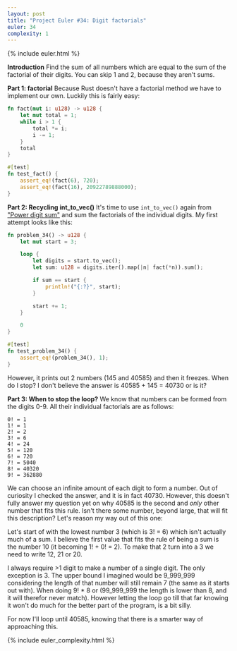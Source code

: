 ```yaml
---
layout: post
title: "Project Euler #34: Digit factorials"
euler: 34
complexity: 1
---
```


{% include euler.html %}

**Introduction**
Find the sum of all numbers which are equal to the sum of the factorial of their digits. You can skip 1 and 2, because they aren't sums.

**Part 1: factorial**
Because Rust doesn't have a factorial method we have to implement our own. Luckily this is fairly easy:

```rust
fn fact(mut i: u128) -> u128 {
    let mut total = 1;
    while i > 1 {
        total *= i;
        i -= 1;
    }
    total
}

#[test]
fn test_fact() {
    assert_eq!(fact(6), 720);
    assert_eq!(fact(16), 20922789888000);
}
```

**Part 2: Recycling int_to_vec()**
It's time to use `int_to_vec()` again from ["Power digit sum"](/2021/10/26/project-euler-16-power-digit-sum.html) and sum the factorials of the individual digits. My first attempt looks like this:

```rust
fn problem_34() -> u128 {
    let mut start = 3;

    loop {
        let digits = start.to_vec();
        let sum: u128 = digits.iter().map(|n| fact(*n)).sum();

        if sum == start {
            println!("{:?}", start);
        }

        start += 1;
    }

    0
}

#[test]
fn test_problem_34() {
    assert_eq!(problem_34(), 1);
}
```
However, it prints out 2 numbers (145 and 40585) and then it freezes. When do I stop? I don't believe the answer is 40585 + 145 = 40730 or is it?

**Part 3: When to stop the loop?**
We know that numbers can be formed from the digits 0-9. All their individual factorials are as follows:

```
0! = 1
1! = 1
2! = 2
3! = 6
4! = 24
5! = 120
6! = 720
7! = 5040
8! = 40320
9! = 362880
```

We can choose an infinite amount of each digit to form a number. Out of curiosity I checked the answer, and it is in fact 40730. However, this doesn't fully answer my question yet on why 40585 is the second and _only_ other number that fits this rule. Isn't there some number, beyond large, that will fit this description? Let's reason my way out of this one:

Let's start of with the lowest number 3 (which is 3! = 6) which isn't actually much of a sum. I believe the first value that fits the rule of being a sum is the number 10 (it becoming 1! + 0! = 2). To make that 2 turn into a 3 we need to write 12, 21 or 20.

I always require >1 digit to make a number of a single digit. The only exception is 3. The upper bound I imagined would be 9_999_999 considering the length of that number will still remain 7 (the same as it starts out with). When doing 9! * 8 or (99_999_999 the length is lower than 8, and it will therefor never match). However letting the loop go till that far knowing it won't do much for the better part of the program, is a bit silly.

For now I'll loop until 40585, knowing that there is a smarter way of approaching this.

{% include euler_complexity.html %}
